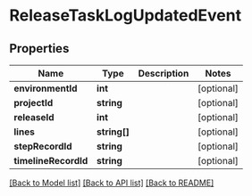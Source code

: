 # ReleaseTaskLogUpdatedEvent

## Properties
Name | Type | Description | Notes
------------ | ------------- | ------------- | -------------
**environmentId** | **int** |  | [optional] 
**projectId** | **string** |  | [optional] 
**releaseId** | **int** |  | [optional] 
**lines** | **string[]** |  | [optional] 
**stepRecordId** | **string** |  | [optional] 
**timelineRecordId** | **string** |  | [optional] 

[[Back to Model list]](../README.md#documentation-for-models) [[Back to API list]](../README.md#documentation-for-api-endpoints) [[Back to README]](../README.md)


